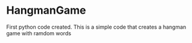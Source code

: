 # HangmanGame
First python code created. This is a simple code that creates a hangman game with ramdom words
